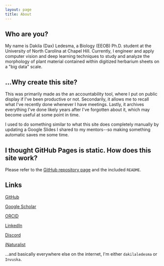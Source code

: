 ```yaml
---
layout: page
title: About
---
```


## Who are you?
My name is Dakila (Dax) Ledesma, a Biology (EEOB) Ph.D. student at the University of North Carolina at Chapel Hill. Currently, I engineer and apply computer vision and deep learning techniques to study and analyze the morphology of plant material contained within digitized herbarium sheets on a "big data" scale.

## ...Why create this site?
This was primarily made as the an accountability tool, where I put on public display if I've been productive or not. Secondarily, it allows me to recall what I've recently done whenever I have meetings. Lastly, it archives everything I've done likely years after I've forgotten about it, which may become useful at some point in time.

I used to do something similar to what this site does completely manually by updating a Google Slides I shared to my mentors--so making something automatic saves me some time.

## I thought GitHub Pages is static. How does this site work?
Please refer to the [GitHub repository page](https://github.com/dakilaledesma/dakilaledesma.github.io) and the included `README`.

## Links
[GitHub](https://github.com/dakilaledesma)

[Google Scholar](https://scholar.google.com/citations?user=SgL3cR0AAAAJ&hl=en)

[ORCID](https://orcid.org/0000-0002-0614-3155)

[LinkedIn](https://www.linkedin.com/in/dax-ledesma-4b1b08168/)

[Discord](https://discord.com/users/Invuska#1538)

[iNaturalist](https://www.inaturalist.org/people/dakilaledesma)


...and basically everywhere else on the internet, I'm either `dakilaledesma` or `Invuska`.
